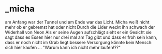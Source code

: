 # _micha

am Anfang war der Tunnel und am Ende war das Licht.
Micha weiß nicht mehr ob er gebremst hat oder nicht
Durch die Lider weckt ihn schwach der Widerhall von Neon
Als er seine Augen aufschlägt sieht er ein Gesicht
sie sagt dass es Essen hier nur drei mal am Tag gibt
und dass er froh sein kann, dass er noch nicht im Grab liegt
bessere Versorgung könnte kein Mensch sich hier kaufen
             ... "Warum kann ich nicht mehr laufen!??"
